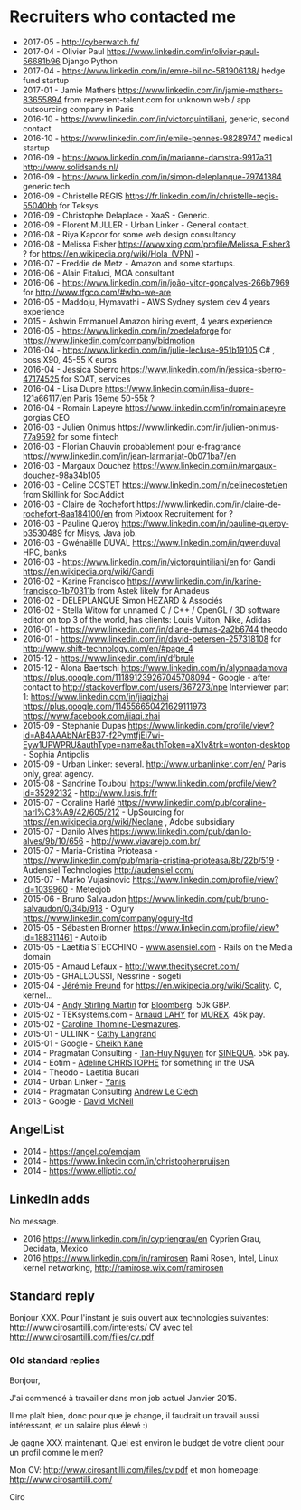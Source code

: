 # Recruiters who contacted me

- 2017-05 - http://cyberwatch.fr/
- 2017-04 - Olivier Paul <https://www.linkedin.com/in/olivier-paul-56681b96> Django Python
- 2017-04 - <https://www.linkedin.com/in/emre-bilinc-581906138/> hedge fund startup
- 2017-01 - Jamie Mathers <https://www.linkedin.com/in/jamie-mathers-83655894> from represent-talent.com for unknown web / app outsourcing company in Paris
- 2016-10 - <https://www.linkedin.com/in/victorquintiliani>, generic, second contact
- 2016-10 - <https://www.linkedin.com/in/emile-pennes-98289747> medical startup
- 2016-09 - <https://www.linkedin.com/in/marianne-damstra-9917a31> <http://www.solidsands.nl/>
- 2016-09 - <https://www.linkedin.com/in/simon-deleplanque-79741384> generic tech
- 2016-09 - Christelle REGIS https://fr.linkedin.com/in/christelle-regis-55040bb for Teksys
- 2016-09 - Christophe Delaplace - XaaS - Generic.
- 2016-09 - Florent MULLER - Urban Linker - General contact.
- 2016-08 - Riya Kapoor for some web design consultancy
- 2016-08 - Melissa Fisher https://www.xing.com/profile/Melissa_Fisher3 ? for https://en.wikipedia.org/wiki/Hola_(VPN) - 
- 2016-07 - Freddie de Metz - Amazon and some startups.
- 2016-06 - Alain Fitaluci, MOA consultant
- 2016-06 - <https://www.linkedin.com/in/joão-vitor-gonçalves-266b7969> for <http://www.tfgco.com/#who-we-are>
- 2016-05 - Maddoju, Hymavathi - AWS Sydney system dev 4 years experience
- 2015 - Ashwin Emmanuel Amazon hiring event, 4 years experience
- 2016-05 - https://www.linkedin.com/in/zoedelaforge for https://www.linkedin.com/company/bidmotion
- 2016-04 - https://www.linkedin.com/in/julie-lecluse-951b19105 C# , boss X90, 45-55 K euros
- 2016-04 - Jessica Sberro https://www.linkedin.com/in/jessica-sberro-47174525 for SOAT, services
- 2016-04 - Lisa Dupre https://www.linkedin.com/in/lisa-dupre-121a66117/en Paris 16eme 50-55k ?
- 2016-04 - Romain Lapeyre https://www.linkedin.com/in/romainlapeyre gorgias CEO
- 2016-03 - Julien Onimus https://www.linkedin.com/in/julien-onimus-77a9592 for some fintech
- 2016-03 - Florian Chauvin probablement pour e-fragrance https://www.linkedin.com/in/jean-larmanjat-0b071ba7/en
- 2016-03 - Margaux Douchez https://www.linkedin.com/in/margaux-douchez-98a34b105 
- 2016-03 - Celine COSTET https://www.linkedin.com/in/celinecostet/en from Skillink for SociAddict
- 2016-03 - Claire de Rochefort https://www.linkedin.com/in/claire-de-rochefort-8aa184100/en from Pixtoox Recruitement for ?
- 2016-03 - Pauline Queroy <https://www.linkedin.com/in/pauline-queroy-b3530489> for Misys, Java job.
- 2016-03 - Gwénaëlle DUVAL <https://www.linkedin.com/in/gwenduval> HPC, banks
- 2016-03 - https://www.linkedin.com/in/victorquintiliani/en for Gandi https://en.wikipedia.org/wiki/Gandi
- 2016-02 - Karine Francisco https://www.linkedin.com/in/karine-francisco-1b70311b from Astek likely for Amadeus
- 2016-02 - DELEPLANQUE Simon HEZARD & Associés
- 2016-02 - Stella Witow for unnamed C / C++ / OpenGL / 3D software editor on top 3 of the world, has clients: Louis Vuiton, Nike, Adidas
- 2016-01 - https://www.linkedin.com/in/diane-dumas-2a2b6744 theodo
- 2016-01 - https://www.linkedin.com/in/david-petersen-257318108 for http://www.shift-technology.com/en/#page_4
- 2015-12 - https://www.linkedin.com/in/dfbrule
- 2015-12 - Alona Baertschi https://www.linkedin.com/in/alyonaadamova https://plus.google.com/111891239267045708094 - Google - after contact to http://stackoverflow.com/users/367273/npe
    Interviewer part 1: https://www.linkedin.com/in/jiaqizhai https://plus.google.com/114556650421629111973 https://www.facebook.com/jiaqi.zhai
- 2015-09 - Stephanie Dupas https://www.linkedin.com/profile/view?id=AB4AAAbNArEB37-f2PymtfjEi7wi-Eyw1UPWPRU&authType=name&authToken=aX1v&trk=wonton-desktop - Sophia Antipolis
- 2015-09 - Urban Linker: several. http://www.urbanlinker.com/en/ Paris only, great agency.
- 2015-08 - Sandrine Touboul https://www.linkedin.com/profile/view?id=35292132 - http://www.lusis.fr/fr
- 2015-07 - Coraline Harlé <https://www.linkedin.com/pub/coraline-harl%C3%A9/42/605/212> - UpSourcing for https://en.wikipedia.org/wiki/Neolane , Adobe subsidiary
- 2015-07 - Danilo Alves <https://www.linkedin.com/pub/danilo-alves/9b/10/656> - <http://www.viavarejo.com.br/>
- 2015-07 - Maria-Cristina Prioteasa - <https://www.linkedin.com/pub/maria-cristina-prioteasa/8b/22b/519> - Audensiel Technologies <http://audensiel.com/>
- 2015-07 - Marko Vujasinovic <https://www.linkedin.com/profile/view?id=1039960> - Meteojob
- 2015-06 - Bruno Salvaudon https://www.linkedin.com/pub/bruno-salvaudon/0/34b/918 - Ogury https://www.linkedin.com/company/ogury-ltd
- 2015-05 - Sébastien Bronner <https://www.linkedin.com/profile/view?id=188311461> - Autolib
- 2015-05 - Laetitia STECCHINO - www.asensiel.com - Rails on the Media domain
- 2015-05 - Arnaud Lefaux - <http://www.thecitysecret.com/>
- 2015-05 - GHALLOUSSI, Nessrine - sogeti
- 2015-04 - [Jérémie Freund](https://www.linkedin.com/pub/j%C3%A9r%C3%A9mie-freund/47/9a8/586) for <https://en.wikipedia.org/wiki/Scality>. C, kernel...
- 2015-04 - [Andy Stirling Martin](https://www.linkedin.com/pub/andrew-stirling-martin/46/4a9/766) for [Bloomberg](https://en.wikipedia.org/wiki/Bloomberg_L.P.). 50k GBP.
- 2015-02 - TEKsystems.com - [Arnaud LAHY](https://www.linkedin.com/profile/view?id=124490154) for [MUREX](http://fr.wikipedia.org/wiki/Murex_%28logiciels_pour_la_finance%29). 45k pay.
- 2015-02 - [Caroline Thomine-Desmazures](https://www.linkedin.com/pub/caroline-thomine-desmazures/0/930/999).
- 2015-01 - ULLINK - [Cathy Langrand](https://www.linkedin.com/pub/cathy-langrand/59/10/ba0)
- 2015-01 - Google - [Cheikh Kane](https://www.linkedin.com/profile/view?id=141807159)
- 2014 - Pragmatan Consulting - [Tan-Huy Nguyen](http://fr.linkedin.com/pub/tan-huy-nguyen/54/925/b1b) for [SINEQUA](http://en.wikipedia.org/wiki/Sinequa). 55k pay.
- 2014 - Eotim - [Adeline CHRISTOPHE](https://www.linkedin.com/in/adelinechristophe) for something in the USA
- 2014 - Theodo - Laetitia Bucari
- 2014 - Urban Linker - [Yanis](https://www.linkedin.com/pub/yanis-benbousta/4b/39b/572)
- 2014 - Pragmatan Consulting [Andrew Le Clech](https://www.linkedin.com/pub/andrew-le-clech/83/40b/817)
- 2013 - Google - [David McNeil](https://www.linkedin.com/in/davidmcneill)

## AngelList

- 2014 - <https://angel.co/emojam>
- 2014 - <https://www.linkedin.com/in/christopherpruijsen>
- 2014 - <https://www.elliptic.co/>

## LinkedIn adds

No message.

- 2016 <https://www.linkedin.com/in/cypriengrau/en> Cyprien Grau, Decidata, Mexico
- 2016 <https://www.linkedin.com/in/ramirosen> Rami Rosen, Intel, Linux kernel networking, http://ramirose.wix.com/ramirosen

## Standard reply

Bonjour XXX. Pour l'instant je suis ouvert aux technologies suivantes: http://www.cirosantilli.com/interests/ CV avec tel: http://www.cirosantilli.com/files/cv.pdf

### Old standard replies

Bonjour,

J'ai commencé à travailler dans mon job actuel Janvier 2015.

Il me plaît bien, donc pour que je change, il faudrait un travail aussi intéressant, et un salaire plus élevé :)

Je gagne XXX maintenant. Quel est environ le budget de votre client pour un profil comme le mien?

Mon CV: http://www.cirosantilli.com/files/cv.pdf et mon homepage: http://www.cirosantilli.com/

Ciro
